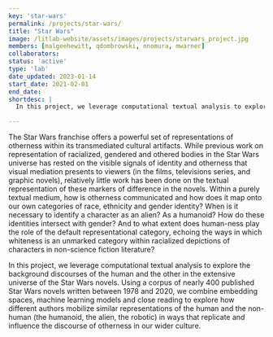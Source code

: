 ```yaml
---
key: 'star-wars'
permalink: /projects/star-wars/
title: "Star Wars"
image: /litlab-website/assets/images/projects/starwars_project.jpg
members: [malgeehewitt, qdombrowski, nnomura, mwarner]
collaborators:
status: 'active'
type: 'lab'
date_updated: 2023-01-14
start_date: 2021-02-01
end_date:
shortdesc: |
  In this project, we leverage computational textual analysis to explore the background discourses of the human and the other in the extensive universe of the Star Wars novels.

---
```


The Star Wars franchise offers a powerful set of representations of otherness within its transmediated cultural artifacts. While previous work on representation of racialized, gendered and othered bodies in the Star Wars universe has rested on the visible signals of identity and otherness that visual mediation presents to viewers (in the films, televisions series, and graphic novels), relatively little work has been done on the textual representation of these markers of difference in the novels. Within a purely textual medium, how is otherness communicated and how does it map onto our own categories of race, ethnicity and gender identity? When is it necessary to identify a character as an alien? As a humanoid? How do these identities intersect with gender? And to what extent does human-ness play the role of the default representational category, echoing the ways in which whiteness is an unmarked category within racialized depictions of characters in non-science fiction literature?

In this project, we leverage computational textual analysis to explore the background discourses of the human and the other in the extensive universe of the Star Wars novels. Using a corpus of nearly 400 published Star Wars novels written between 1978 and 2020, we combine embedding spaces, machine learning models and close reading to explore how different authors mobilize similar representations of the human and the non-human (the humanoid, the alien, the robotic) in ways that replicate and influence the discourse of otherness in our wider culture.
